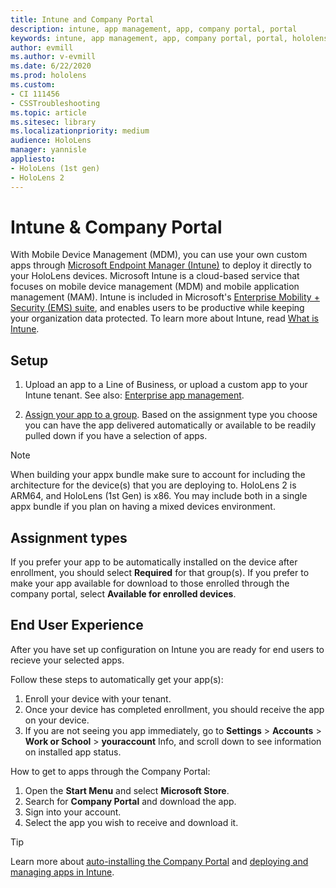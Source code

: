 ```yaml
---
title: Intune and Company Portal
description: intune, app management, app, company portal, portal
keywords: intune, app management, app, company portal, portal, hololens
author: evmill
ms.author: v-evmill
ms.date: 6/22/2020
ms.prod: hololens
ms.custom: 
- CI 111456
- CSSTroubleshooting
ms.topic: article
ms.sitesec: library
ms.localizationpriority: medium
audience: HoloLens
manager: yannisle
appliesto:
- HoloLens (1st gen)
- HoloLens 2
---
```


# Intune & Company Portal

With Mobile Device Management (MDM), you can use your own custom apps through [Microsoft Endpoint Manager (Intune)](https://docs.microsoft.com/intune/windows-holographic-for-business) to deploy it directly to your HoloLens devices. Microsoft Intune is a cloud-based service that focuses on mobile device management (MDM) and mobile application management (MAM). Intune is included in Microsoft's [Enterprise Mobility + Security (EMS) suite](https://www.microsoft.com/microsoft-365/enterprise-mobility-security), and enables users to be productive while keeping your organization data protected. To learn more about Intune, read [What is Intune](https://docs.microsoft.com/mem/intune/fundamentals/what-is-intune).

## Setup

1. Upload an app to a Line of Business, or upload a custom app to your Intune tenant. See also: [Enterprise app management](https://docs.microsoft.com/windows/client-management/mdm/enterprise-app-management).

2. [Assign your app to a group](https://docs.microsoft.com/mem/intune/apps/apps-deploy). Based on the assignment type you choose you can have the app delivered automatically or available to be readily pulled down if you have a selection of apps. 

> [!NOTE] 
> When building your appx bundle make sure to account for including the architecture for the device(s) that you are deploying to. HoloLens 2 is ARM64, and HoloLens (1st Gen) is x86. You may include both in a single appx bundle if you plan on having a mixed devices environment.

## Assignment types

If you prefer your app to be automatically installed on the device after enrollment, you should select **Required** for that group(s).
If you prefer to make your app available for download to those enrolled through the company portal, select **Available for enrolled devices**.


## End User Experience

After you have set up configuration on Intune you are ready for end users to recieve your selected apps.

Follow these steps to automatically get your app(s):
1. Enroll your device with your tenant. 
2. Once your device has completed enrollment, you should receive the app on your device. 
3. If you are not seeing you app immediately, go to **Settings** > **Accounts** > **Work or School** > **youraccount** Info, and scroll down to see information on installed app status.

How to get to apps through the Company Portal:
1. Open the **Start Menu** and select **Microsoft Store**. 
2. Search for **Company Portal** and download the app.
3. Sign into your account.
4. Select the app you wish to receive and download it.

> [!Tip]
> Learn more about [auto-installing the Company Portal](https://docs.microsoft.com/mem/intune/apps/company-portal-app) and [deploying and managing apps in Intune](https://docs.microsoft.com/mem/intune/fundamentals/windows-holographic-for-business#deploy-and-manage-apps).
